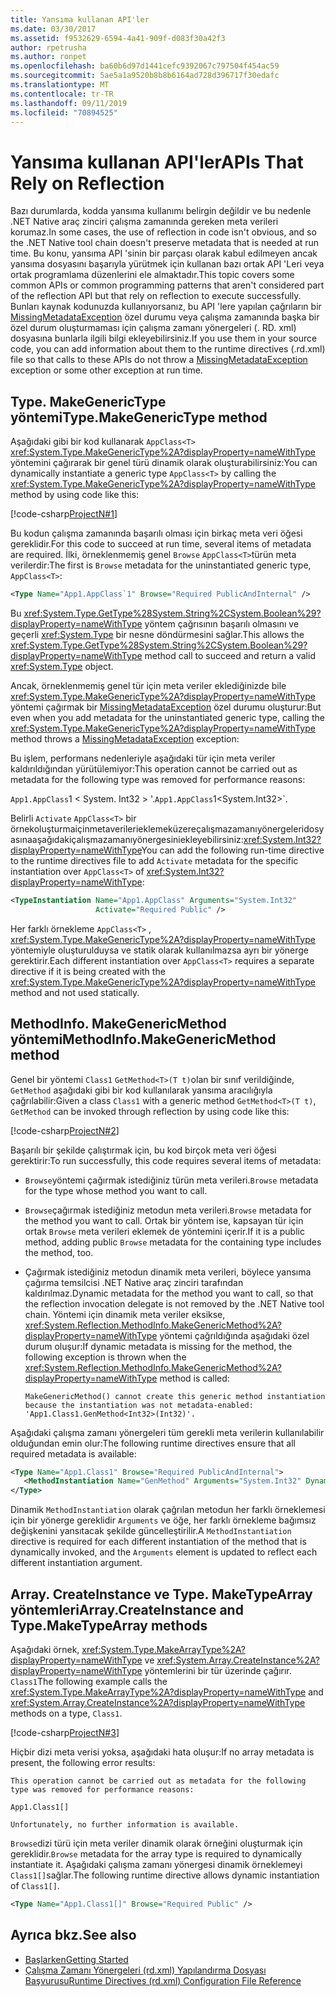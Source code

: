 ```yaml
---
title: Yansıma kullanan API'ler
ms.date: 03/30/2017
ms.assetid: f9532629-6594-4a41-909f-d083f30a42f3
author: rpetrusha
ms.author: ronpet
ms.openlocfilehash: ba60b6d97d1441cefc9392067c797504f454ac59
ms.sourcegitcommit: 5ae5a1a9520b8b8b6164ad728d396717f30edafc
ms.translationtype: MT
ms.contentlocale: tr-TR
ms.lasthandoff: 09/11/2019
ms.locfileid: "70894525"
---
```

# <a name="apis-that-rely-on-reflection"></a><span data-ttu-id="762f1-102">Yansıma kullanan API'ler</span><span class="sxs-lookup"><span data-stu-id="762f1-102">APIs That Rely on Reflection</span></span>
<span data-ttu-id="762f1-103">Bazı durumlarda, kodda yansıma kullanımı belirgin değildir ve bu nedenle .NET Native araç zinciri çalışma zamanında gereken meta verileri korumaz.</span><span class="sxs-lookup"><span data-stu-id="762f1-103">In some cases, the use of reflection in code isn't obvious, and so the .NET Native tool chain doesn't preserve metadata that is needed at run time.</span></span> <span data-ttu-id="762f1-104">Bu konu, yansıma API 'sinin bir parçası olarak kabul edilmeyen ancak yansıma dosyasını başarıyla yürütmek için kullanan bazı ortak API 'Leri veya ortak programlama düzenlerini ele almaktadır.</span><span class="sxs-lookup"><span data-stu-id="762f1-104">This topic covers some common APIs or common programming patterns that aren't considered part of the reflection API but that rely on reflection to execute successfully.</span></span> <span data-ttu-id="762f1-105">Bunları kaynak kodunuzda kullanıyorsanız, bu API 'lere yapılan çağrıların bir [MissingMetadataException](../../../docs/framework/net-native/missingmetadataexception-class-net-native.md) özel durumu veya çalışma zamanında başka bir özel durum oluşturmaması için çalışma zamanı yönergeleri (. RD. xml) dosyasına bunlarla ilgili bilgi ekleyebilirsiniz.</span><span class="sxs-lookup"><span data-stu-id="762f1-105">If you use them in your source code, you can add information about them to the runtime directives (.rd.xml) file so that calls to these APIs do not throw a [MissingMetadataException](../../../docs/framework/net-native/missingmetadataexception-class-net-native.md) exception or some other exception at run time.</span></span>  
  
## <a name="typemakegenerictype-method"></a><span data-ttu-id="762f1-106">Type. MakeGenericType yöntemi</span><span class="sxs-lookup"><span data-stu-id="762f1-106">Type.MakeGenericType method</span></span>  
 <span data-ttu-id="762f1-107">Aşağıdaki gibi bir kod kullanarak `AppClass<T>` <xref:System.Type.MakeGenericType%2A?displayProperty=nameWithType> yöntemini çağırarak bir genel türü dinamik olarak oluşturabilirsiniz:</span><span class="sxs-lookup"><span data-stu-id="762f1-107">You can dynamically instantiate a generic type `AppClass<T>` by calling the <xref:System.Type.MakeGenericType%2A?displayProperty=nameWithType> method by using code like this:</span></span>  
  
 [!code-csharp[ProjectN#1](../../../samples/snippets/csharp/VS_Snippets_CLR/projectn/cs/type_makegenerictype1.cs#1)]  
  
 <span data-ttu-id="762f1-108">Bu kodun çalışma zamanında başarılı olması için birkaç meta veri öğesi gereklidir.</span><span class="sxs-lookup"><span data-stu-id="762f1-108">For this code to succeed at run time, several items of metadata are required.</span></span> <span data-ttu-id="762f1-109">İlki, örneklenmemiş genel `Browse` `AppClass<T>`türün meta verilerdir:</span><span class="sxs-lookup"><span data-stu-id="762f1-109">The first is `Browse` metadata for the uninstantiated generic type, `AppClass<T>`:</span></span>  
  
```xml  
<Type Name="App1.AppClass`1" Browse="Required PublicAndInternal" />  
```  
  
 <span data-ttu-id="762f1-110">Bu <xref:System.Type.GetType%28System.String%2CSystem.Boolean%29?displayProperty=nameWithType> yöntem çağrısının başarılı olmasını ve geçerli <xref:System.Type> bir nesne döndürmesini sağlar.</span><span class="sxs-lookup"><span data-stu-id="762f1-110">This allows the <xref:System.Type.GetType%28System.String%2CSystem.Boolean%29?displayProperty=nameWithType> method call to succeed and return a valid <xref:System.Type> object.</span></span>  
  
 <span data-ttu-id="762f1-111">Ancak, örneklenmemiş genel tür için meta veriler eklediğinizde bile <xref:System.Type.MakeGenericType%2A?displayProperty=nameWithType> yöntemi çağırmak bir [MissingMetadataException](../../../docs/framework/net-native/missingmetadataexception-class-net-native.md) özel durumu oluşturur:</span><span class="sxs-lookup"><span data-stu-id="762f1-111">But even when you add metadata for the uninstantiated generic type, calling the <xref:System.Type.MakeGenericType%2A?displayProperty=nameWithType> method throws a [MissingMetadataException](../../../docs/framework/net-native/missingmetadataexception-class-net-native.md) exception:</span></span>  
  
<span data-ttu-id="762f1-112">Bu işlem, performans nedenleriyle aşağıdaki tür için meta veriler kaldırıldığından yürütülemiyor:</span><span class="sxs-lookup"><span data-stu-id="762f1-112">This operation cannot be carried out as metadata for the following type was removed for performance reasons:</span></span>  
  
<span data-ttu-id="762f1-113">`App1.AppClass`1 < System. Int32 > '.</span><span class="sxs-lookup"><span data-stu-id="762f1-113">`App1.AppClass`1<System.Int32>\`.</span></span>  
  
 <span data-ttu-id="762f1-114">Belirli `Activate` `AppClass<T>` bir örnekoluşturmaiçinmetaverilerieklemeküzereçalışmazamanıyönergeleridosyasınaaşağıdakiçalışmazamanıyönergesiniekleyebilirsiniz:<xref:System.Int32?displayProperty=nameWithType></span><span class="sxs-lookup"><span data-stu-id="762f1-114">You can add the following run-time directive to the runtime directives file to add `Activate` metadata for the specific instantiation over `AppClass<T>` of <xref:System.Int32?displayProperty=nameWithType>:</span></span>  
  
```xml  
<TypeInstantiation Name="App1.AppClass" Arguments="System.Int32"   
                   Activate="Required Public" />  
```  
  
 <span data-ttu-id="762f1-115">Her farklı örnekleme `AppClass<T>` , <xref:System.Type.MakeGenericType%2A?displayProperty=nameWithType> yöntemiyle oluşturulduysa ve statik olarak kullanılmazsa ayrı bir yönerge gerektirir.</span><span class="sxs-lookup"><span data-stu-id="762f1-115">Each different instantiation over `AppClass<T>` requires a separate directive if it is being created with the <xref:System.Type.MakeGenericType%2A?displayProperty=nameWithType> method and not used statically.</span></span>  
  
## <a name="methodinfomakegenericmethod-method"></a><span data-ttu-id="762f1-116">MethodInfo. MakeGenericMethod yöntemi</span><span class="sxs-lookup"><span data-stu-id="762f1-116">MethodInfo.MakeGenericMethod method</span></span>  
 <span data-ttu-id="762f1-117">Genel bir yöntemi `Class1` `GetMethod<T>(T t)`olan bir sınıf verildiğinde, `GetMethod` aşağıdaki gibi bir kod kullanılarak yansıma aracılığıyla çağrılabilir:</span><span class="sxs-lookup"><span data-stu-id="762f1-117">Given a class `Class1` with a generic method `GetMethod<T>(T t)`, `GetMethod` can be invoked through reflection by using code like this:</span></span>  
  
 [!code-csharp[ProjectN#2](../../../samples/snippets/csharp/VS_Snippets_CLR/projectn/cs/makegenericmethod1.cs#2)]  
  
 <span data-ttu-id="762f1-118">Başarılı bir şekilde çalıştırmak için, bu kod birçok meta veri öğesi gerektirir:</span><span class="sxs-lookup"><span data-stu-id="762f1-118">To run successfully, this code requires several items of metadata:</span></span>  
  
- <span data-ttu-id="762f1-119">`Browse`yöntemi çağırmak istediğiniz türün meta verileri.</span><span class="sxs-lookup"><span data-stu-id="762f1-119">`Browse` metadata for the type whose method you want to call.</span></span>  
  
- <span data-ttu-id="762f1-120">`Browse`çağırmak istediğiniz metodun meta verileri.</span><span class="sxs-lookup"><span data-stu-id="762f1-120">`Browse` metadata for the method you want to call.</span></span>  <span data-ttu-id="762f1-121">Ortak bir yöntem ise, kapsayan tür için ortak `Browse` meta verileri eklemek de yöntemini içerir.</span><span class="sxs-lookup"><span data-stu-id="762f1-121">If it is a public method, adding public `Browse` metadata for the containing type includes the method, too.</span></span>  
  
- <span data-ttu-id="762f1-122">Çağırmak istediğiniz metodun dinamik meta verileri, böylece yansıma çağırma temsilcisi .NET Native araç zinciri tarafından kaldırılmaz.</span><span class="sxs-lookup"><span data-stu-id="762f1-122">Dynamic metadata for the method you want to call, so that the reflection invocation delegate is not removed by the .NET Native tool chain.</span></span> <span data-ttu-id="762f1-123">Yöntemi için dinamik meta veriler eksikse, <xref:System.Reflection.MethodInfo.MakeGenericMethod%2A?displayProperty=nameWithType> yöntemi çağrıldığında aşağıdaki özel durum oluşur:</span><span class="sxs-lookup"><span data-stu-id="762f1-123">If dynamic metadata is missing for the method, the following exception is thrown when the <xref:System.Reflection.MethodInfo.MakeGenericMethod%2A?displayProperty=nameWithType> method is called:</span></span>  
  
    ```output
    MakeGenericMethod() cannot create this generic method instantiation because the instantiation was not metadata-enabled: 'App1.Class1.GenMethod<Int32>(Int32)'.  
    ```  
  
 <span data-ttu-id="762f1-124">Aşağıdaki çalışma zamanı yönergeleri tüm gerekli meta verilerin kullanılabilir olduğundan emin olur:</span><span class="sxs-lookup"><span data-stu-id="762f1-124">The following runtime directives ensure that all required metadata is available:</span></span>  
  
```xml  
<Type Name="App1.Class1" Browse="Required PublicAndInternal">  
   <MethodInstantiation Name="GenMethod" Arguments="System.Int32" Dynamic="Required"/>  
</Type>  
```  
  
 <span data-ttu-id="762f1-125">Dinamik `MethodInstantiation` olarak çağrılan metodun her farklı örneklemesi için bir yönerge gereklidir `Arguments` ve öğe, her farklı örnekleme bağımsız değişkenini yansıtacak şekilde güncelleştirilir.</span><span class="sxs-lookup"><span data-stu-id="762f1-125">A `MethodInstantiation` directive is required for each different instantiation of the method that is dynamically invoked, and the `Arguments` element is updated to reflect each different instantiation argument.</span></span>  
  
## <a name="arraycreateinstance-and-typemaketypearray-methods"></a><span data-ttu-id="762f1-126">Array. CreateInstance ve Type. MakeTypeArray yöntemleri</span><span class="sxs-lookup"><span data-stu-id="762f1-126">Array.CreateInstance and Type.MakeTypeArray methods</span></span>  
 <span data-ttu-id="762f1-127">Aşağıdaki örnek, <xref:System.Type.MakeArrayType%2A?displayProperty=nameWithType> ve <xref:System.Array.CreateInstance%2A?displayProperty=nameWithType> yöntemlerini bir tür üzerinde çağırır. `Class1`</span><span class="sxs-lookup"><span data-stu-id="762f1-127">The following example calls the <xref:System.Type.MakeArrayType%2A?displayProperty=nameWithType> and <xref:System.Array.CreateInstance%2A?displayProperty=nameWithType> methods on a type, `Class1`.</span></span>  
  
 [!code-csharp[ProjectN#3](../../../samples/snippets/csharp/VS_Snippets_CLR/projectn/cs/array1.cs#3)]  
  
 <span data-ttu-id="762f1-128">Hiçbir dizi meta verisi yoksa, aşağıdaki hata oluşur:</span><span class="sxs-lookup"><span data-stu-id="762f1-128">If no array metadata is present, the following error results:</span></span>  
  
```output
This operation cannot be carried out as metadata for the following type was removed for performance reasons:  
  
App1.Class1[]  
  
Unfortunately, no further information is available.  
```  
  
 <span data-ttu-id="762f1-129">`Browse`dizi türü için meta veriler dinamik olarak örneğini oluşturmak için gereklidir.</span><span class="sxs-lookup"><span data-stu-id="762f1-129">`Browse` metadata for the array type is required to dynamically instantiate it.</span></span>  <span data-ttu-id="762f1-130">Aşağıdaki çalışma zamanı yönergesi dinamik örneklemeyi `Class1[]`sağlar.</span><span class="sxs-lookup"><span data-stu-id="762f1-130">The following runtime directive allows dynamic instantiation of `Class1[]`.</span></span>  
  
```xml  
<Type Name="App1.Class1[]" Browse="Required Public" />  
```  
  
## <a name="see-also"></a><span data-ttu-id="762f1-131">Ayrıca bkz.</span><span class="sxs-lookup"><span data-stu-id="762f1-131">See also</span></span>

- [<span data-ttu-id="762f1-132">Başlarken</span><span class="sxs-lookup"><span data-stu-id="762f1-132">Getting Started</span></span>](../../../docs/framework/net-native/getting-started-with-net-native.md)
- [<span data-ttu-id="762f1-133">Çalışma Zamanı Yönergeleri (rd.xml) Yapılandırma Dosyası Başvurusu</span><span class="sxs-lookup"><span data-stu-id="762f1-133">Runtime Directives (rd.xml) Configuration File Reference</span></span>](../../../docs/framework/net-native/runtime-directives-rd-xml-configuration-file-reference.md)
